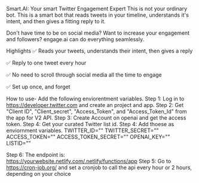 Smart.AI: Your smart Twitter Engagement Expert
This is not your ordinary bot. This is a smart bot that reads tweets in your timeline, understands it's intent, and then gives a fitting reply to it.

Don't have time to be on social media?
Want to increase your engagement and followers?
engage.ai can do everything seamlessly.

Highlights
✅ Reads your tweets, understands their intent, then gives a reply

✅ Reply to one tweet every hour

✅ No need to scroll through social media all the time to engage

✅ Set up once, and forget

How to use-
Add the following enviorentment variables.
Step 1: Log in to https://developer.twitter.com and create an project and app.
Step 2: Get "Client ID", "Client_secret", "Access_Token", and "Access_Token_Id" from the app for V2 API.
Step 3: Create Account on openai and get the access token.
Step 4: Get your curated Twitter list id.
Step 4: Add thoese as enviornment variables.
TWITTER_ID=""
TWITTER_SECRET=""
ACCESS_TOKEN=""
ACCESS_TOKEN_SECRET=""
OPENAI_KEY=""
LISTID=""
 
Step 6: The endpoint is: https://yourwebsite.netlify.com/.netlify/functions/app
Step 5: Go to https://cron-job.org/ and set a cronjob to call the api every hour or 2 hours, depending on your choice
